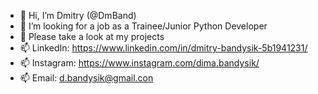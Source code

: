 - 👋 Hi, I’m Dmitry (@DmBand)
- 🌱 I’m looking for a job as a Trainee/Junior Python Developer
- 👀 Please take a look at my projects
- 📫 LinkedIn: https://www.linkedin.com/in/dmitry-bandysik-5b1941231/
- 📫 Instagram: https://www.instagram.com/dima.bandysik/
- 📫 Email: d.bandysik@gmail.con

<!---
DmBand/DmBand is a ✨ special ✨ repository because its `README.md` (this file) appears on your GitHub profile.
You can click the Preview link to take a look at your changes.
--->
